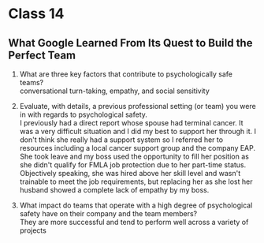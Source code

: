 # Class 14 

## What Google Learned From Its Quest to Build the Perfect Team

1. What are three key factors that contribute to psychologically safe teams?  
conversational turn-taking, empathy, and social sensitivity  

2. Evaluate, with details, a previous professional setting (or team) you were in with regards to psychological safety.  
I previously had a direct report whose spouse had terminal cancer. It was a very difficult situation and I did my best to support her through it. I don't think she really had a support system so I referred her to resources including a local cancer support group and the company EAP. She took leave and my boss used the opportunity to fill her position as she didn't qualify for FMLA job protection due to her part-time status. Objectively speaking, she was hired above her skill level and wasn't trainable to meet the job requirements, but replacing her as she lost her husband showed a complete lack of empathy by my boss.  

3. What impact do teams that operate with a high degree of psychological safety have on their company and the team members?  
They are more successful and tend to perform well across a variety of projects